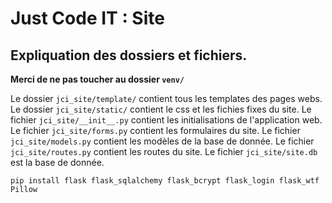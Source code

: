 # Just Code IT : Site

## Expliquation des dossiers et fichiers.

**Merci de ne pas toucher au dossier `venv/`**

Le dossier `jci_site/template/` contient tous les templates des pages webs.
Le dossier `jci_site/static/` contient le css et les fichies fixes du site.
Le fichier `jci_site/__init__.py` contient les initialisations de l'application web.
Le fichier `jci_site/forms.py` contient les formulaires du site.
Le fichier `jci_site/models.py` contient les modèles de la base de donnée.
Le fichier `jci_site/routes.py` contient les routes du site.
Le fichier `jci_site/site.db` est la base de donnée.



```shell
pip install flask flask_sqlalchemy flask_bcrypt flask_login flask_wtf Pillow
```
